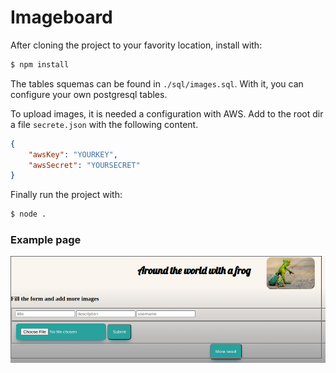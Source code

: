 # Imageboard

After cloning the project to your favority location, install with:

```sh
$ npm install 

```
The tables squemas can be found in `./sql/images.sql`. With it, you can configure your own 
postgresql tables. 

To upload images, it is needed a configuration with AWS. Add to the root dir a file `secrete.json` with the
following content. 


```json
{
    "awsKey": "YOURKEY",
    "awsSecret": "YOURSECRET"
}

```
Finally run the project with: 


```sh
$ node . 

```
### Example page

![home](./home.png)
